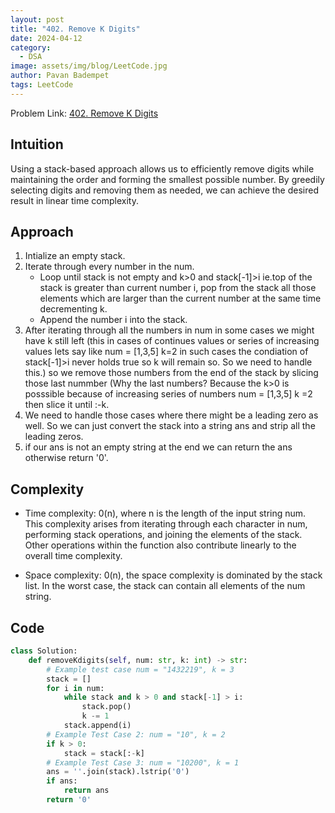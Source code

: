 ```yaml
---
layout: post
title: "402. Remove K Digits"
date: 2024-04-12
category:
  - DSA
image: assets/img/blog/LeetCode.jpg
author: Pavan Badempet
tags: LeetCode
---
```


Problem Link: [402. Remove K Digits](https://leetcode.com/problems/remove-k-digits/description/)

## Intuition
Using a stack-based approach allows us to efficiently remove digits while maintaining the order and forming the smallest possible number. By greedily selecting digits and removing them as needed, we can achieve the desired result in linear time complexity.

## Approach
1. Intialize an empty stack.
2. Iterate through every number in the num.
    - Loop until stack is not empty and k>0 and stack[-1]>i ie.top of the stack is greater than current number i, pop from the stack all those elements which are larger than the current number at the same time decrementing k.
    - Append the number i into the stack.
3. After iterating through all the numbers in num in some cases we might have k still left (this in cases of continues values or series of increasing values lets say like num = [1,3,5] k=2 in such cases the condiation of stack[-1]>i never holds true so k will remain so. So we need to handle this.) so we remove those numbers from the end of the stack by slicing those last nummber (Why the last numbers? Because the k>0 is posssible because of increasing series of numbers num = [1,3,5] k =2 then slice it until :-k.
4. We need to handle those cases where there might be a leading zero as well. So we can just convert the stack into a string ans and strip all the leading zeros.
5. if our ans is not an empty string at the end we can return the ans otherwise return '0'.

## Complexity
- Time complexity:
0(n), where n is the length of the input string num. This complexity arises from iterating through each character in num, performing stack operations, and joining the elements of the stack. Other operations within the function also contribute linearly to the overall time complexity.

- Space complexity:
0(n), the space complexity is dominated by the stack list. In the worst case, the stack can contain all elements of the num string.

## Code
```python
class Solution:
    def removeKdigits(self, num: str, k: int) -> str:
        # Example test case num = "1432219", k = 3
        stack = []
        for i in num:
            while stack and k > 0 and stack[-1] > i:
                stack.pop()
                k -= 1
            stack.append(i)
        # Example Test Case 2: num = "10", k = 2
        if k > 0:
            stack = stack[:-k] 
        # Example Test Case 3: num = "10200", k = 1
        ans = ''.join(stack).lstrip('0')
        if ans:
            return ans
        return '0'
```
